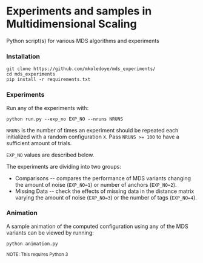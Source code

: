 # Experiments and samples in Multidimensional Scaling
Python script(s) for various MDS algorithms and experiments

### Installation
    git clone https://github.com/mkoledoye/mds_experiments/
    cd mds_experiments
    pip install -r requirements.txt

### Experiments
Run any of the experiments with:

    python run.py --exp_no EXP_NO --nruns NRUNS

`NRUNS` is the number of times an experiment should be repeated each initialized with a random configuration `X`. Pass `NRUNS >= 100` to have a sufficient amount of trials.

`EXP_NO` values are described below.

The experiments are dividing into two groups:

  - Comparisons
        -- compares the performance of MDS variants changing the amount of noise (`EXP_NO=1`) or number of anchors (`EXP_NO=2`).
  - Missing Data
        -- check the effects of missing data in the distance matrix varying the amount of noise (`EXP_NO=3`) or the number of tags (`EXP_NO=4`).

### Animation

A sample animation of the computed configuration using any of the MDS variants can be viewed by running:

`python animation.py`

<sub>NOTE: This requires Python 3</sub>

